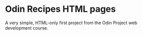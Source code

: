 # Odin Recipes HTML pages

A very simple, HTML-only first project from the Odin Project web development course.
